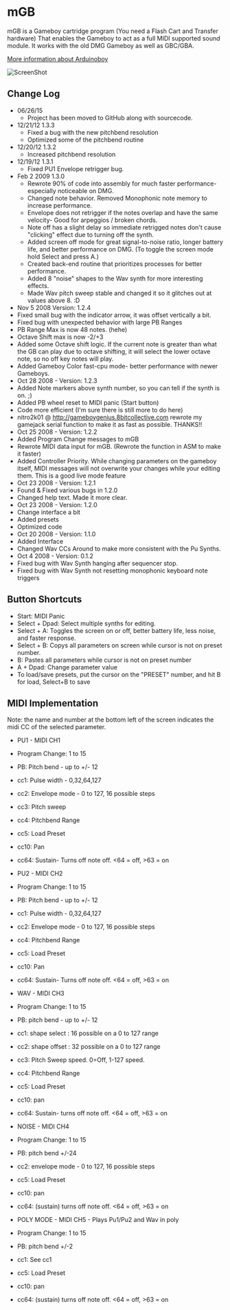 # mGB
mGB is a Gameboy cartridge program (You need a Flash Cart and Transfer hardware) That enables the Gameboy to act as a full MIDI supported sound module. It works with the old DMG Gameboy as well as GBC/GBA.

[More information about Arduinoboy](https://github.com/trash80/arduinoboy)

![ScreenShot](http://trash80.net/arduinoboy/mGB1_2_0.png)

## Change Log
 * 06/26/15 
   * Project has been moved to GitHub along with sourcecode.
 * 12/21/12 1.3.3
   * Fixed a bug with the new pitchbend resolution
   * Optimized some of the pitchbend routine
 * 12/20/12 1.3.2
   * Increased pitchbend resolution
 * 12/19/12 1.3.1
   * Fixed PU1 Envelope retrigger bug. 
 * Feb 2 2009 1.3.0
   * Rewrote 90% of code into assembly for much faster performance- especially noticeable on DMG.
   * Changed note behavior. Removed Monophonic note memory to increase performance. 
   * Envelope does not retrigger if the notes overlap and have the same velocity- Good for arpeggios / broken chords. 
   * Note off has a slight delay so immediate retrigged notes don't cause "clicking" effect due to turning off the synth. 
   * Added screen off mode for great signal-to-noise ratio, longer battery life, and better performance on DMG. (To toggle the screen mode hold Select and press A.)
   * Created back-end routine that prioritizes processes for better performance. 
   * Added 8 "noise" shapes to the Wav synth for more interesting effects.
   * Made Wav pitch sweep stable and changed it so it glitches out at values above 8. :D
 * Nov 5 2008 Version: 1.2.4
  * Fixed small bug with the indicator arrow, it was offset vertically a bit.
  * Fixed bug with unexpected behavior with large PB Ranges
  * PB Range Max is now 48 notes. (hehe)
  * Octave Shift max is now -2/+3 
  * Added some Octave shift logic. If the current note is greater than what the GB can play due to octave shifting, it will select the lower octave note, so no off key notes will play.
  * Added Gameboy Color fast-cpu mode- better performance with newer Gameboys.
 * Oct 28 2008 - Version: 1.2.3
  * Added Note markers above synth number, so you can tell if the synth is on. ;)
  * Added PB wheel reset to MIDI panic (Start button)
  * Code more efficient (I'm sure there is still more to do here)
  * nitro2k01 @ http://gameboygenius.8bitcollective.com rewrote my gamejack serial function to make it as fast as possible. THANKS!!
 * Oct 25 2008 - Version: 1.2.2
  * Added Program Change messages to mGB
  * Rewrote MIDI data input for mGB. (Rewrote the function in ASM to make it faster)
  * Added Controller Priority. While changing parameters on the gameboy itself, MIDI messages will not overwrite your changes while your editing them. This is a good live mode feature 
 * Oct 23 2008 - Version: 1.2.1
  * Found & Fixed various bugs in 1.2.0 
  * Changed help text. Made it more clear.
 * Oct 23 2008 - Version: 1.2.0
  * Change interface a bit
  * Added presets
  * Optimized code
 * Oct 20 2008 - Version: 1.1.0
  * Added Interface
  * Changed Wav CCs Around to make more consistent with the Pu Synths.
 * Oct 4 2008 - Version: 0.1.2
  * Fixed bug with Wav Synth hanging after sequencer stop. 
  * Fixed bug with Wav Synth not resetting monophonic keyboard note triggers

## Button Shortcuts
 * Start: MIDI Panic
 * Select + Dpad: Select multiple synths for editing.
 * Select + A: Toggles the screen on or off, better battery life, less noise, and faster response.
 * Select + B: Copys all parameters on screen while cursor is not on preset number.
 * B: Pastes all parameters while cursor is not on preset number
 * A + Dpad: Change parameter value 
 * To load/save presets, put the cursor on the "PRESET" number, and hit B for load, Select+B to save

## MIDI Implementation
Note: the name and number at the bottom left of the screen indicates the midi CC of the selected parameter.

 * PU1 - MIDI CH1
  * Program Change: 1 to 15
  * PB: Pitch bend - up to +/- 12
  * cc1: Pulse width - 0,32,64,127
  * cc2: Envelope mode - 0 to 127, 16 possible steps
  * cc3: Pitch sweep
  * cc4: Pitchbend Range
  * cc5: Load Preset
  * cc10: Pan
  * cc64: Sustain- Turns off note off. <64 = off, >63 = on

 * PU2 - MIDI CH2
  * Program Change: 1 to 15
  * PB: Pitch bend - up to +/- 12
  * cc1: Pulse width - 0,32,64,127
  * cc2: Envelope mode - 0 to 127, 16 possible steps
  * cc4: Pitchbend Range
  * cc5: Load Preset
  * cc10: Pan
  * cc64: Sustain- Turns off note off. <64 = off, >63 = on

 * WAV - MIDI CH3
  * Program Change: 1 to 15
  * PB: pitch bend - up to +/- 12
  * cc1: shape select : 16 possible on a 0 to 127 range
  * cc2: shape offset : 32 possible on a 0 to 127 range
  * cc3: Pitch Sweep speed. 0=Off, 1-127 speed.
  * cc4: Pitchbend Range
  * cc5: Load Preset
  * cc10: pan
  * cc64: Sustain- turns off note off. <64 = off, >63 = on

 * NOISE - MIDI CH4
  * Program Change: 1 to 15
  * PB: pitch bend +/-24
  * cc2: envelope mode - 0 to 127, 16 possible steps
  * cc5: Load Preset
  * cc10: pan
  * cc64: (sustain) turns off note off. <64 = off, >63 = on

 * POLY MODE - MIDI CH5 - Plays Pu1/Pu2 and Wav in poly
  * Program Change: 1 to 15
  * PB: pitch bend +/-2
  * cc1: See cc1
  * cc5: Load Preset
  * cc10: pan
  * cc64: (sustain) turns off note off. <64 = off, >63 = on

